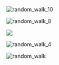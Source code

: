 
![random_walk_10](https://user-images.githubusercontent.com/100161430/157100174-a8754351-4d46-4829-aa91-48eb01f1f868.png)

![random_walk_8](https://user-images.githubusercontent.com/100161430/157100209-dfc3aad6-4e87-4bd4-9845-275e57d80919.png)

<img src="https://user-images.githubusercontent.com/100161430/156935226-f0b7114d-d93c-4f39-a0f3-82028f44bdcb.png">

![random_walk_4](https://user-images.githubusercontent.com/100161430/156936336-ebb2ad93-1870-4f18-96be-3870f2bf55a6.png)

![random_walk](https://user-images.githubusercontent.com/100161430/156937536-dc37d24e-8ed8-4d0c-b314-4e50da08cf0a.png)

